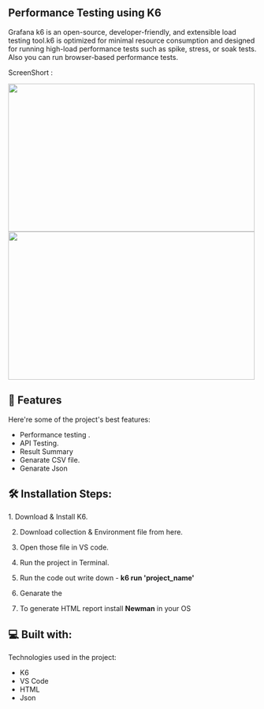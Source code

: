 <h2>Performance Testing using K6</h2>

<p>Grafana k6 is an open-source, developer-friendly, and extensible load testing tool.k6 is optimized for minimal resource consumption and designed for running high-load performance tests such as spike, stress, or soak tests. Also you can run browser-based performance tests.</p>

ScreenShort :

<img src="https://github.com/user-attachments/assets/36aa4535-8686-40ed-92c8-3e7340a9b8c3" width="500" height="300">

<img src = "https://github.com/user-attachments/assets/a4e71b32-93d7-44f1-bcb9-c21f444f14e7" width="500" height="300">


<h2>🧐 Features </h2>
<p>Here're some of the project's best features:

- Performance testing .
- API Testing.
- Result Summary
- Genarate CSV file.
- Genarate Json
</p>

<h2>🛠️ Installation Steps: </h2>
<p>
  1. Download & Install K6.

2. Download collection & Environment file from here.

3. Open those file in VS code.

4. Run the project in Terminal.
5. Run the code out write down - <b>k6 run 'project_name'</b>
6. Genarate the 

7. To generate HTML report install <b>Newman</b> in your OS
</p>

<h2>💻 Built with: </h2>
<p>
  Technologies used in the project:

- K6
- VS Code
- HTML
- Json
</p>


